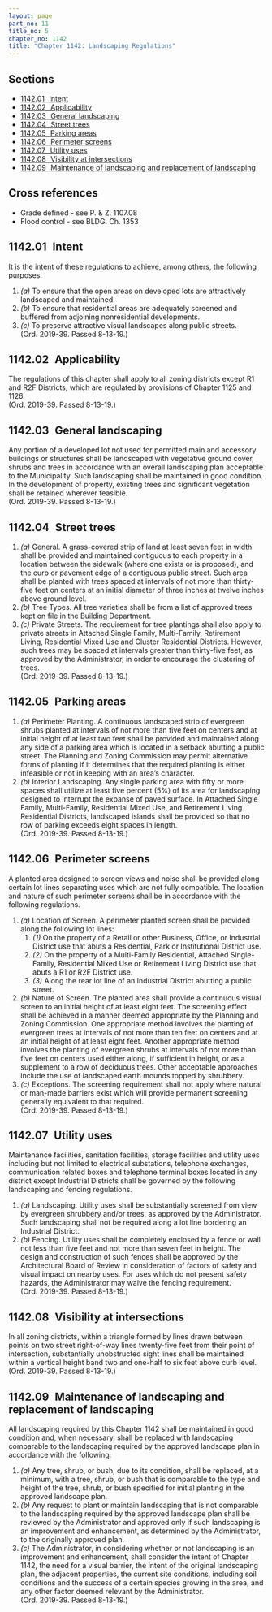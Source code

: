 ```yaml
---
layout: page
part_no: 11
title_no: 5
chapter_no: 1142
title: "Chapter 1142: Landscaping Regulations"
---
```


## Sections

* [1142.01   Intent](#114201-intent)
* [1142.02   Applicability](#114202-applicability)
* [1142.03   General landscaping](#114203-general-landscaping)
* [1142.04   Street trees](#114204-street-trees)
* [1142.05   Parking areas](#114205-parking-areas)
* [1142.06   Perimeter screens](#114206-perimeter-screens)
* [1142.07   Utility uses](#114207-utility-uses)
* [1142.08   Visibility at intersections](#114208-visibility-at-intersections)
* [1142.09   Maintenance of landscaping and replacement of landscaping](#114209-maintenance-of-landscaping-and-replacement-of-landscaping)

## Cross references

* Grade defined - see P. & Z. 1107.08
* Flood control - see BLDG. Ch. 1353

## 1142.01   Intent

It is the intent of these regulations to achieve, among others, the
following purposes.

1. _(a)_ To ensure that the open areas on developed lots are attractively
landscaped and maintained.
2. _(b)_ To ensure that residential areas are adequately screened and buffered
from adjoining nonresidential developments.
3. _(c)_ To preserve attractive visual landscapes along public streets.  
(Ord. 2019-39. Passed 8-13-19.)

## 1142.02   Applicability

The regulations of this chapter shall apply to all zoning districts except
R1 and R2F Districts, which are regulated by provisions of Chapter 1125 and
1126.  
(Ord. 2019-39. Passed 8-13-19.)

## 1142.03   General landscaping

Any portion of a developed lot not used for permitted main and accessory
buildings or structures shall be landscaped with vegetative ground cover, shrubs
and trees in accordance with an overall landscaping plan acceptable to the
Municipality. Such landscaping shall be maintained in good condition. In the
development of property, existing trees and significant vegetation shall be
retained wherever feasible.  
(Ord. 2019-39. Passed 8-13-19.)

## 1142.04   Street trees

1. _(a)_ General. A grass-covered strip of land at least seven feet in width
shall be provided and maintained contiguous to each property in a location
between the sidewalk (where one exists or is proposed), and the curb or
pavement edge of a contiguous public street. Such area shall be planted with
trees spaced at intervals of not more than thirty-five feet on centers at an
initial diameter of three inches at twelve inches above ground level.
2. _(b)_ Tree Types. All tree varieties shall be from a list of approved trees
kept on file in the Building Department.
3. _(c)_ Private Streets. The requirement for tree plantings shall also apply
to private streets in Attached Single Family, Multi-Family, Retirement Living,
Residential Mixed Use and Cluster Residential Districts. However, such trees
may be spaced at intervals greater than thirty-five feet, as approved by the
Administrator, in order to encourage the clustering of trees.  
(Ord. 2019-39. Passed 8-13-19.)

## 1142.05   Parking areas

1. _(a)_ Perimeter Planting. A continuous landscaped strip of evergreen shrubs
planted at intervals of not more than five feet on centers and at initial
height of at least two feet shall be provided and maintained along any side of
a parking area which is located in a setback abutting a public street. The
Planning and Zoning Commission may permit alternative forms of planting if it
determines that the required planting is either infeasible or not in keeping
with an area’s character.
2. _(b)_ Interior Landscaping. Any single parking area with fifty or more
spaces shall utilize at least five percent (5%) of its area for landscaping
designed to interrupt the expanse of paved surface. In Attached Single Family,
Multi-Family, Residential Mixed Use, and Retirement Living Residential
Districts, landscaped islands shall be provided so that no row of parking
exceeds eight spaces in length.  
(Ord. 2019-39. Passed 8-13-19.)

## 1142.06   Perimeter screens

A planted area designed to screen views and noise shall be provided along
certain lot lines separating uses which are not fully compatible. The location
and nature of such perimeter screens shall be in accordance with the following
regulations.

1. _(a)_ Location of Screen. A perimeter planted screen shall be provided along
the following lot lines:
    1. _(1)_ On the property of a Retail or other Business, Office, or
Industrial District use that abuts a Residential, Park or Institutional
District use.
    2. _(2)_ On the property of a Multi-Family Residential, Attached Single-
Family, Residential Mixed Use or Retirement Living District use that abuts a R1
or R2F District use.
    3. _(3)_ Along the rear lot line of an Industrial District abutting a public
street.
2. _(b)_ Nature of Screen. The planted area shall provide a continuous visual
screen to an initial height of at least eight feet. The screening effect shall
be achieved in a manner deemed appropriate by the Planning and Zoning
Commission. One appropriate method involves the planting of evergreen trees at
intervals of not more than ten feet on centers and at an initial height of at
least eight feet. Another appropriate method involves the planting of evergreen
shrubs at intervals of not more than five feet on centers used either along, if
sufficient in height, or as a supplement to a row of deciduous trees. Other
acceptable approaches include the use of landscaped earth mounds topped by
shrubbery.
3. _(c)_ Exceptions. The screening requirement shall not apply where natural or
man-made barriers exist which will provide permanent screening generally
equivalent to that required.  
(Ord. 2019-39. Passed 8-13-19.)

## 1142.07   Utility uses

Maintenance facilities, sanitation facilities, storage facilities and utility
uses including but not limited to electrical substations, telephone exchanges,
communication related boxes and telephone terminal boxes located in any district
except Industrial Districts shall be governed by the following landscaping and
fencing regulations.

1. _(a)_ Landscaping. Utility uses shall be substantially screened from view by
evergreen shrubbery and/or trees, as approved by the Administrator. Such
landscaping shall not be required along a lot line bordering an Industrial
District.
2. _(b)_ Fencing. Utility uses shall be completely enclosed by a fence or wall
not less than five feet and not more than seven feet in height. The design and
construction of such fences shall be approved by the Architectural Board of
Review in consideration of factors of safety and visual impact on nearby uses.
For uses which do not present safety hazards, the Administrator may waive the
fencing requirement.  
(Ord. 2019-39. Passed 8-13-19.)

## 1142.08   Visibility at intersections

In all zoning districts, within a triangle formed by lines drawn between points
on two street right-of-way lines twenty-five feet from their point of
intersection, substantially unobstructed sight lines shall be maintained within
a vertical height band two and one-half to six feet above curb level.  
(Ord. 2019-39. Passed 8-13-19.)

## 1142.09   Maintenance of landscaping and replacement of landscaping

All landscaping required by this Chapter 1142 shall be maintained in good
condition and, when necessary, shall be replaced with landscaping comparable to
the landscaping required by the approved landscape plan in accordance with the
following:

1. _(a)_ Any tree, shrub, or bush, due to its condition, shall be replaced, at
a minimum, with a tree, shrub, or bush that is comparable to the type and
height of the tree, shrub, or bush specified for initial planting in the
approved landscape plan.
2. _(b)_ Any request to plant or maintain landscaping that is not comparable to
the landscaping required by the approved landscape plan shall be reviewed by
the Administrator and approved only if such landscaping is an improvement and
enhancement, as determined by the Administrator, to the originally approved
plan.
3. _(c)_ The Administrator, in considering whether or not landscaping is an
improvement and enhancement, shall consider the intent of Chapter 1142, the need
for a visual barrier, the intent of the original landscaping plan, the adjacent
properties, the current site conditions, including soil conditions and the
success of a certain species growing in the area, and any other factor deemed
relevant by the Administrator.  
(Ord. 2019-39. Passed 8-13-19.)
